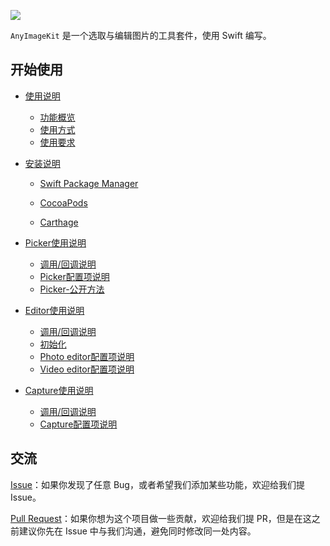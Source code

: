 ![](https://raw.githubusercontent.com/AnyImageProject/AnyImageKit/master/Resources/TitleMap%402x.png)

`AnyImageKit` 是一个选取与编辑图片的工具套件，使用 Swift 编写。

## 开始使用

- [使用说明](https://github.com/AnyImageProject/AnyImageKit/wiki/%E4%BD%BF%E7%94%A8%E8%AF%B4%E6%98%8E)
  
  - [功能概览](https://github.com/AnyImageProject/AnyImageKit/wiki/%E4%BD%BF%E7%94%A8%E8%AF%B4%E6%98%8E#%E5%8A%9F%E8%83%BD%E6%A6%82%E8%A7%88)
  - [使用方式](https://github.com/AnyImageProject/AnyImageKit/wiki/%E4%BD%BF%E7%94%A8%E8%AF%B4%E6%98%8E#%E4%BD%BF%E7%94%A8%E6%96%B9%E5%BC%8F)
  - [使用要求](https://github.com/AnyImageProject/AnyImageKit/wiki/%E4%BD%BF%E7%94%A8%E8%AF%B4%E6%98%8E#%E4%BD%BF%E7%94%A8%E8%A6%81%E6%B1%82)
  
- [安装说明](https://github.com/AnyImageProject/AnyImageKit/wiki/%E5%AE%89%E8%A3%85%E8%AF%B4%E6%98%8E)

  - [Swift Package Manager](https://github.com/AnyImageProject/AnyImageKit/wiki/%E5%AE%89%E8%A3%85%E8%AF%B4%E6%98%8E#swift-package-manager)

  - [CocoaPods](https://github.com/AnyImageProject/AnyImageKit/wiki/%E5%AE%89%E8%A3%85%E8%AF%B4%E6%98%8E#cocoapods)
  - [Carthage](https://github.com/AnyImageProject/AnyImageKit/wiki/%E5%AE%89%E8%A3%85%E8%AF%B4%E6%98%8E#carthage)

- [Picker使用说明](https://github.com/AnyImageProject/AnyImageKit/wiki/Picker%E4%BD%BF%E7%94%A8%E8%AF%B4%E6%98%8E)

  - [调用/回调说明](https://github.com/AnyImageProject/AnyImageKit/wiki/Picker%E4%BD%BF%E7%94%A8%E8%AF%B4%E6%98%8E#%E8%B0%83%E7%94%A8/%E5%9B%9E%E8%B0%83%E8%AF%B4%E6%98%8E)
  - [Picker配置项说明](https://github.com/AnyImageProject/AnyImageKit/wiki/Picker%E4%BD%BF%E7%94%A8%E8%AF%B4%E6%98%8E#Picker-%E9%85%8D%E7%BD%AE%E9%A1%B9%E8%AF%B4%E6%98%8E)
  - [Picker-公开方法](https://github.com/AnyImageProject/AnyImageKit/wiki/Picker%E4%BD%BF%E7%94%A8%E8%AF%B4%E6%98%8E#Picker-%E5%85%AC%E5%BC%80%E6%96%B9%E6%B3%95)

- [Editor使用说明](https://github.com/AnyImageProject/AnyImageKit/wiki/Editor%E4%BD%BF%E7%94%A8%E8%AF%B4%E6%98%8E)

  - [调用/回调说明](https://github.com/AnyImageProject/AnyImageKit/wiki/Editor%E4%BD%BF%E7%94%A8%E8%AF%B4%E6%98%8E#%E8%B0%83%E7%94%A8/%E5%9B%9E%E8%B0%83%E8%AF%B4%E6%98%8E)
  - [初始化](https://github.com/AnyImageProject/AnyImageKit/wiki/Editor%E4%BD%BF%E7%94%A8%E8%AF%B4%E6%98%8E#%E5%88%9D%E5%A7%8B%E5%8C%96)
  - [Photo editor配置项说明](https://github.com/AnyImageProject/AnyImageKit/wiki/Editor%E4%BD%BF%E7%94%A8%E8%AF%B4%E6%98%8E#Photo-editor-%E9%85%8D%E7%BD%AE%E9%A1%B9%E8%AF%B4%E6%98%8E)
  - [Video editor配置项说明](https://github.com/AnyImageProject/AnyImageKit/wiki/Editor%E4%BD%BF%E7%94%A8%E8%AF%B4%E6%98%8E#Video-editor-%E9%85%8D%E7%BD%AE%E9%A1%B9%E8%AF%B4%E6%98%8E)

- [Capture使用说明](https://github.com/AnyImageProject/AnyImageKit/wiki/Capture%E4%BD%BF%E7%94%A8%E8%AF%B4%E6%98%8E)

  - [调用/回调说明](https://github.com/AnyImageProject/AnyImageKit/wiki/Capture%E4%BD%BF%E7%94%A8%E8%AF%B4%E6%98%8E#%E8%B0%83%E7%94%A8/%E5%9B%9E%E8%B0%83%E8%AF%B4%E6%98%8E)
  - [Capture配置项说明](https://github.com/AnyImageProject/AnyImageKit/wiki/Capture%E4%BD%BF%E7%94%A8%E8%AF%B4%E6%98%8E#Capture-%E9%85%8D%E7%BD%AE%E9%A1%B9%E8%AF%B4%E6%98%8E)



## 交流

[Issue](https://github.com/AnyImageProject/AnyImageKit/issues)：如果你发现了任意 Bug，或者希望我们添加某些功能，欢迎给我们提 Issue。

[Pull Request](https://github.com/AnyImageProject/AnyImageKit/pulls)：如果你想为这个项目做一些贡献，欢迎给我们提 PR，但是在这之前建议你先在 Issue 中与我们沟通，避免同时修改同一处内容。

